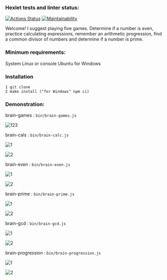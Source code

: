 ### Hexlet tests and linter status:
[![Actions Status](https://github.com/nneversky/fullstack-javascript-project-44/actions/workflows/hexlet-check.yml/badge.svg)](https://github.com/nneversky/fullstack-javascript-project-44/actions) [![Maintainability](https://api.codeclimate.com/v1/badges/bc6b1d4b7a6524a6d66c/maintainability)](https://codeclimate.com/github/nneversky/fullstack-javascript-project-44/maintainability)


Welcome! I suggest playing five games. Determine if a number is even, practice calculating expressions, 
remember an arithmetic progression, find a common divisor of numbers and determine if a number is prime.

### Minimum requirements:
System Linux or console Ubuntu for Windows

### Installation
```
1 git clone
2 make install ("for Windows" npm ci)
```

### Demonstration:

brain-games : ```bin/brain-games.js```

![123](https://github.com/nneversky/fullstack-javascript-project-44/assets/106491710/49d523d5-6487-495e-8876-c7da5e05629a)


brain-cals : ```bin/brain-calc.js```

![1](https://github.com/nneversky/fullstack-javascript-project-44/assets/106491710/352e1ea2-c3c5-4724-a0dc-a4a5b7d33589)

![2](https://github.com/nneversky/fullstack-javascript-project-44/assets/106491710/954df461-60b4-4699-a1e0-3ece87c5e814)


brain-even : ```bin/brain-even.js```

![1](https://github.com/nneversky/fullstack-javascript-project-44/assets/106491710/e2965fb8-6fbd-4843-91fd-a9e972718faa)

![2](https://github.com/nneversky/fullstack-javascript-project-44/assets/106491710/c0eb38c6-9323-4782-a5fc-9561948d3186)


brain-prime : ```bin/brain-prime.js```

![1](https://github.com/nneversky/fullstack-javascript-project-44/assets/106491710/3a1a2357-7bd6-45be-a2a4-a979fcfe1b15)

![2](https://github.com/nneversky/fullstack-javascript-project-44/assets/106491710/f506d014-8e45-4c4c-a777-b53129b1291b)


brain-gcd : ```bin/brain-gcd.js```

![1](https://github.com/nneversky/fullstack-javascript-project-44/assets/106491710/0690e89f-1d6b-4394-b4d9-c184df311e35)

![2](https://github.com/nneversky/fullstack-javascript-project-44/assets/106491710/f209602d-5305-4926-a243-fb54a5d2b68a)


brain-progression : ```bin/brain-progression.js```

![1](https://github.com/nneversky/fullstack-javascript-project-44/assets/106491710/95d055d9-a222-4e25-8ab6-d86eb63cdbc4)

![2](https://github.com/nneversky/fullstack-javascript-project-44/assets/106491710/e7231484-9fc6-47a6-8b2d-deb0677651f4)
